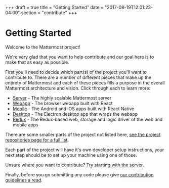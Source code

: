 +++
draft = true
title = "Getting Started"
date = "2017-08-19T12:01:23-04:00"
section = "contribute"
+++

# Getting Started

Welcome to the Mattermost project!

We're very glad that you want to help contribute and our goal here is to make that as easy as possible.

First you'll need to decide which part(s) of the project you'll want to contribute to. There are a number of different pieces that make up the entirety of Mattermost and each of these pieces fills a purpose in the overall Mattermost architecture and vision. Click through each to learn more:

* [Server](/contribute/server/) - The highly scalable Mattermost server
* [Webapp](/contribute/webapp/) - The browser webapp built with React
* [Mobile](/contribute/mobile/) - The Android and iOS apps built with React Native
* [Desktop](/contribute/desktop/) - The Electron desktop app that wraps the webapp
* [Redux](/contribute/redux/) - The Redux-based web, storage and logic driver of the web and mobile apps

There are some smaller parts of the project not listed here, [see the project repositories page for a full list](/contribute/getting-started/respositories/).

Each part of the project will have it's own developer setup instructions, your next step should be to set up your machine using one of those.

Unsure where you want to contribute? [Try starting with the server](/contribute/server/developer-setup/).

Finally, before you go submitting any code please give [our contribution guidelines a read](/contribute/getting-started/contribution-guidelines/).

